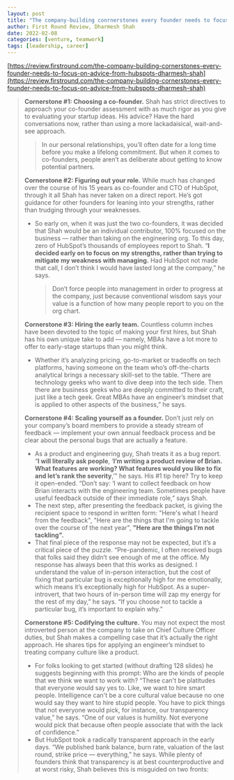 ```yaml
---
layout: post
title: "The company-building conrnerstones every founder needs to focus on - Advice from HubSpot's Dharmesh Shah"
author: First Round Review, Dharmesh Shah
date: 2022-02-08
categories: [venture, teamwork]
tags: [leadership, career]
---
```


[https://review.firstround.com/the-company-building-cornerstones-every-founder-needs-to-focus-on-advice-from-hubspots-dharmesh-shah](https://review.firstround.com/the-company-building-cornerstones-every-founder-needs-to-focus-on-advice-from-hubspots-dharmesh-shah)

> **Cornerstone #1: Choosing a co-founder.** Shah has strict directives to approach your co-founder assessment with as much rigor as you give to evaluating your startup ideas. His advice? Have the hard conversations now, rather than using a more lackadaisical, wait-and-see approach.
>
> >  In our personal relationships, you’ll often date for a long time before you make a lifelong commitment. But when it comes to co-founders, people aren’t as deliberate about getting to know potential partners.
>
> **Cornerstone #2: Figuring out your role.** While much has changed over the course of his 15 years as co-founder and CTO of HubSpot, through it all Shah has never taken on a direct report. He’s got guidance for other founders for leaning into your strengths, rather than trudging through your weaknesses.
>
> * So early on, when it was just the two co-founders, it was decided that Shah would be an individual contributor, 100% focused on the business — rather than taking on the engineering org. To this day, zero of HubSpot’s thousands of employees report to Shah. “**I decided early on to focus on my strengths, rather than trying to mitigate my weakness with managing.** Had HubSpot not made that call, I don’t think I would have lasted long at the company,” he says.
>
>   > Don’t force people into management in order to progress at the company, just because conventional wisdom says your value is a function of how many people report to you on the org chart.
>
> **Cornerstone #3: Hiring the early team.** Countless column inches have been devoted to the topic of making your first hires, but Shah has his own unique take to add — namely, MBAs have a lot more to offer to early-stage startups than you might think.
>
> * Whether it’s analyzing pricing, go-to-market or tradeoffs on tech platforms, having someone on the team who’s off-the-charts analytical brings a necessary skill-set to the table. “There are technology geeks who want to dive deep into the tech side. Then there are business geeks who are deeply committed to their craft, just like a tech geek. Great MBAs have an engineer’s mindset that is applied to other aspects of the business,” he says. 
>
> **Cornerstone #4: Scaling yourself as a founder.** Don’t just rely on your company’s board members to provide a steady stream of feedback — implement your own annual feedback process and be clear about the personal bugs that are actually a feature.
>
> * As a product and engineering guy, Shah treats it as a bug report. “**I will literally ask people**, ‘**I’m writing a product review of Brian. What features are working? What features would you like to fix and let’s rank the severity**,’” he says. His #1 tip here? Try to keep it open-ended. “Don’t say: ‘I want to collect feedback on how Brian interacts with the engineering team. Sometimes people have useful feedback outside of their immediate role,” says Shah.
> * The next step, after presenting the feedback packet, is giving the recipient space to respond in written form: "Here's what I heard from the feedback", "Here are the things that I'm going to tackle over the course of the next year", **"Here are the things I’m not tackling".** 
> * That final piece of the response may not be expected, but it’s a critical piece of the puzzle. “Pre-pandemic, I often received bugs that folks said they didn’t see enough of me at the office. My response has always been that this works as designed. I understand the value of in-person interaction, but the cost of fixing that particular bug is exceptionally high for me emotionally, which means it’s exceptionally high for HubSpot. As a super-introvert, that two hours of in-person time will zap my energy for the rest of my day,” he says. “If you choose not to tackle a particular bug, it’s important to explain why.” 
>
> **Cornerstone #5: Codifying the culture.** You may not expect the most introverted person at the company to take on Chief Culture Officer duties, but Shah makes a compelling case that it’s actually the right approach. He shares tips for applying an engineer’s mindset to treating company culture like a product.
>
> * For folks looking to get started (without drafting 128 slides) he suggests beginning with this prompt: Who are the kinds of people that we think we want to work with? “These can't be platitudes that everyone would say yes to. Like, we want to hire smart people. Intelligence can't be a core cultural value because no one would say they want to hire stupid people. You have to pick things that not everyone would pick, for instance, our transparency value,” he says. “One of our values is humility. Not everyone would pick that because often people associate that with the lack of confidence.” 
> * But HubSpot took a radically transparent approach in the early days. “We published bank balance, burn rate, valuation of the last round, strike price — everything,” he says. While plenty of founders think that transparency is at best counterproductive and at worst risky, Shah believes this is misguided on two fronts: 

